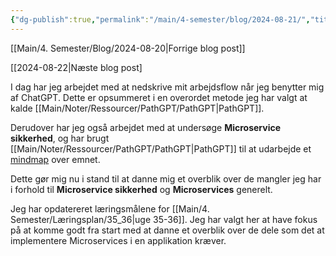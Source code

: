 ```yaml
---
{"dg-publish":true,"permalink":"/main/4-semester/blog/2024-08-21/","title":"Ons. d. 21. Aug","hide":true,"tags":["Systemudvikling","Projektarbejde","Programmering","Microservices"],"created":"2024-08-22T08:37:18.920+02:00"}
---
```



[[Main/4. Semester/Blog/2024-08-20\|Forrige blog post]]

[[2024-08-22|Næste blog post]

I dag har jeg arbejdet med at nedskrive mit arbejdsflow når jeg benytter mig af
ChatGPT. Dette er opsummeret i en overordet metode jeg har valgt at kalde
[[Main/Noter/Ressourcer/PathGPT/PathGPT\|PathGPT]].

Derudover har jeg også arbejdet med at undersøge **Microservice sikkerhed**, og
har brugt [[Main/Noter/Ressourcer/PathGPT/PathGPT\|PathGPT]] til at udarbejde et
[mindmap](https://mm.tt/app/map/3399984921?t=Yl16zf8nr5) over emnet.

Dette gør mig nu i stand til at danne mig et overblik over de mangler jeg har i
forhold til **Microservice sikkerhed** og **Microservices** generelt.

Jeg har opdatereret læringsmålene for [[Main/4. Semester/Læringsplan/35_36\|uge 35-36]]. Jeg har valgt her at
have fokus på at komme godt fra start med at danne et overblik over de dele som
det at implementere Microservices i en applikation kræver.
